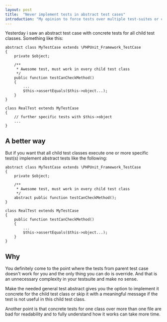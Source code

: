 ```yaml
---
layout: post
title:  "Never implement tests in abstract test cases"
introduction: "My opinion to force tests over multiple test-suites or cases."
---
```


Yesterday i saw an abstract test case with concrete tests for all child test classes.
Something like this:

```
abstract class MyTestCase extends \PHPUnit_Framework_TestCase
{
    private $object;

    /**
     * Awesome test, must work in every child test class
     */
    public function testCanCheckMethod()
    {
        ...
        $this->assertEquals($this->object...);
    }
}

class RealTest extends MyTestCase
{
    // further specific tests with $this->object
    ...
}

```

## A better way

But if you want that all child test classes execute one or more specific test(s)
implement abstract tests like the following:

```
abstract class MyTestCase extends \PHPUnit_Framework_TestCase
{
    private $object;

    /**
     * Awesome test, must work in every child test class
     */
    abstract public function testCanCheckMethod();
}

class RealTest extends MyTestCase
{
    public function testCanCheckMethod()
    {
        ...
        $this->assertEquals($this->object...);
    }
}

```

## Why

You definitely come to the point where the tests from parent test case doesn't work for you
and the only thing you can do is override. And that is an unnecessary complexity in your testsuite
and make no sense.

Make the needed general test abstract gives you the option to implement it concrete for the child test class
or skip it with a meaningful message if the test is not useful in this child test class.

Another point is that concrete tests for one class over more than one file are bad for readability and
to fully understand how it works can take more time.
